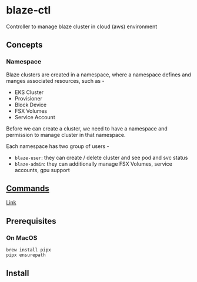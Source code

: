 # blaze-ctl

Controller to manage blaze cluster in cloud (aws) environment

## Concepts

### Namespace

Blaze clusters are created in a namespace, where a namespace defines and manges associated resources, such as -

* EKS Cluster
* Provisioner
* Block Device
* FSX Volumes
* Service Account

Before we can create a cluster, we need to have a namespace and permission to manage cluster in that namespace.

Each namespace has two group of users -

* `blaze-user`: they can create / delete cluster and see pod and svc status
* `blaze-admin`: they can additionally manage FSX Volumes, service accounts, gpu support

## [Commands](docs/commands.md)

[Link](docs/commands.md)

## Prerequisites

### On MacOS

```
brew install pipx
pipx ensurepath
```

## Install